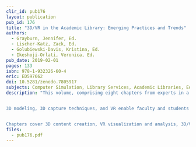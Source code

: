 ```yaml
---
clir_id: pub176
layout: publication
pub_id: 176
title: "3D/VR in the Academic Library: Emerging Practices and Trends"
authors: 
  - Grayburn, Jennifer, Ed.
  - Lischer-Katz, Zack, Ed.
  - Golubiewski-Davis, Kristina, Ed.
  - Ikeshoji-Orlati, Veronica, Ed.
pub_date: 2019-02-01
pages: 133
isbn: 978-1-932326-60-4
eric: ED597662
doi: 10.5281/zenodo.7805917
subjects: Computer Simulation, Library Services, Academic Libraries, Educational Trends, Educational Practices, Educational Technology, Computer Assisted Design, Models, Computer Software, Computer Peripherals, Printed Materials, Humanities, Preservation, Photography, Animals, Animation, Cultural Background, Heritage Education, Shared Resources and Services, Sustainability, Architecture, Building Design, Standards, Community Needs, Ecology 
description: "This volume, comprising eight chapters from experts in a variety of fields, examines the use of three-dimensional (3D) and virtual reality (VR) technologies in research and teaching, and the library’s vital role in supporting this work.


3D modeling, 3D capture techniques, and VR enable faculty and students to engage with highly detailed 3D data—from cultural heritage artifacts to scientific simulations—in new ways. As 3D and VR projects scale up and move outside of the specialist disciplines where they have existed for decades, many academic libraries are taking the lead in supporting such projects because they are already centers for collaboration, instruction, research, and collection preservation. The volume seeks to prompt greater awareness for library professionals as they develop programs that use 3D and VR technologies and work to integrate changing scholarly demands and conventions with existing library services and policies.


Chapters cover 3D content creation, VR visualization and analysis, 3D/VR-based educational deployment, and 3D/VR data curation, providing a snapshot of professional objectives and workflows that have developed around 3D/VR."
files:
  - pub176.pdf
---
```

